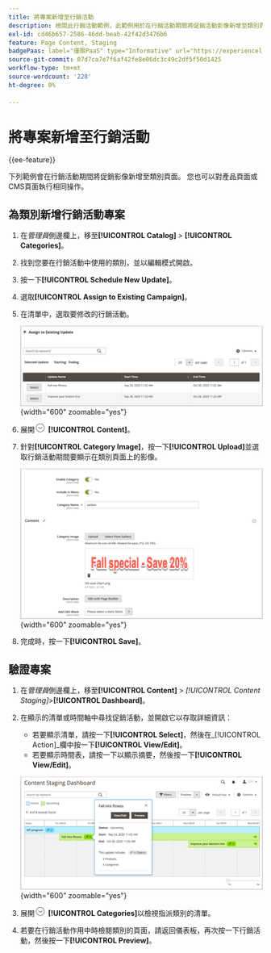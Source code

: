 ```yaml
---
title: 將專案新增至行銷活動
description: 檢閱此行銷活動範例，此範例用於在行銷活動期間將促銷活動影像新增至類別頁面。
exl-id: cd46b657-2586-46dd-beab-42f42d3476b6
feature: Page Content, Staging
badgePaas: label="僅限PaaS" type="Informative" url="https://experienceleague.adobe.com/en/docs/commerce/user-guides/product-solutions" tooltip="僅適用於雲端專案(Adobe管理的PaaS基礎結構)和內部部署專案的Adobe Commerce 。"
source-git-commit: 07d7ca7e7f6af42fe8e06dc3c49c2df5f50d1425
workflow-type: tm+mt
source-wordcount: '228'
ht-degree: 0%

---
```


# 將專案新增至行銷活動

{{ee-feature}}

下列範例會在行銷活動期間將促銷影像新增至類別頁面。 您也可以對產品頁面或CMS頁面執行相同操作。

## 為類別新增行銷活動專案

1. 在&#x200B;_管理員_&#x200B;側邊欄上，移至&#x200B;**[!UICONTROL Catalog]** > **[!UICONTROL Categories]**。

1. 找到您要在行銷活動中使用的類別，並以編輯模式開啟。

1. 按一下&#x200B;**[!UICONTROL Schedule New Update]**。

1. 選取&#x200B;**[!UICONTROL Assign to Existing Campaign]**。

1. 在清單中，選取要修改的行銷活動。

   ![指派至現有的行銷活動](./assets/content-staging-assign-to-existing-campaign.png){width="600" zoomable="yes"}

1. 展開![擴充選擇器](../assets/icon-display-expand.png) **[!UICONTROL Content]**。

1. 針對&#x200B;**[!UICONTROL Category Image]**，按一下&#x200B;**[!UICONTROL Upload]**&#x200B;並選取行銷活動期間要顯示在類別頁面上的影像。

   ![正在新增類別影像](./assets/content-staging-existing-category-image.png){width="600" zoomable="yes"}

1. 完成時，按一下&#x200B;**[!UICONTROL Save]**。

## 驗證專案

1. 在&#x200B;_管理員_&#x200B;側邊欄上，移至&#x200B;**[!UICONTROL Content]** > _[!UICONTROL Content Staging]_>**[!UICONTROL Dashboard]**。

1. 在顯示的清單或時間軸中尋找促銷活動，並開啟它以存取詳細資訊：

   - 若要顯示清單，請按一下&#x200B;**[!UICONTROL Select]**，然後在&#x200B;_[!UICONTROL Action]_欄中按一下&#x200B;**[!UICONTROL View/Edit]**。
   - 若要顯示時間表，請按一下以顯示摘要，然後按一下&#x200B;**[!UICONTROL View/Edit]**。

   ![行銷活動詳細資料](./assets/content-staging-dashboard-summary.png){width="600" zoomable="yes"}

1. 展開![擴充選擇器](../assets/icon-display-expand.png) **[!UICONTROL Categories]**&#x200B;以檢視指派類別的清單。

1. 若要在行銷活動作用中時檢閱類別的頁面，請返回儀表板，再次按一下行銷活動，然後按一下&#x200B;**[!UICONTROL Preview]**。
